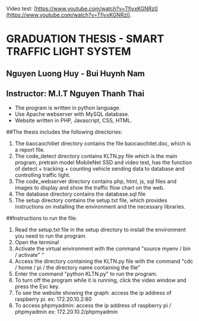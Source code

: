 Video test: [https://www.youtube.com/watch?v=TfiyxKGNRzI](https://www.youtube.com/watch?v=TfiyxKGNRzI).

		
#		GRADUATION THESIS - SMART TRAFFIC LIGHT SYSTEM
##			Nguyen Luong Huy - Bui Huynh Nam
##		       Instructor: M.I.T Nguyen Thanh Thai


- The program is written in python language.
- Use Apache webserver with MySQL database.
- Website written in PHP, Javascript, CSS, HTML.


##The thesis includes the following directories:

1. The baocaochitiet directory contains the file baocaochitet.doc, which is a report file.
2. The code_detect directory contains KLTN.py file which is the main program, pretrain model MobileNet SSD and video test, has the function of detect + tracking + counting vehicle sending data to database and controlling traffic light.
3. The code_webserver directory contains php, html, js, sql files and images to display and show the traffic flow chart on the web.
4. The database directory contains the database.sql file
5. The setup directory contains the setup.txt file, which provides instructions on installing the environment and the necessary libraries.

##Instructions to run the file:

1. Read the setup.txt file in the setup directory to install the environment you need to run the program.
2. Open the terminal
3. Activate the virtual environment with the command "source myenv / bin / activate" "
4. Access the directory containing the KLTN.py file with the command "cdc / home / pi / the directory name containing the file"
5. Enter the command "python KLTN.py" to run the program.
6. To turn off the program while it is running, click the video window and press the Esc key.
7. To see the website showing the graph: access the ip address of raspberry pi.
ex: 172.20.10.2:80
8. To access phpmyadmin: access the ip address of raspberry pi / phpmyadmin
ex: 172.20.10.2/phpmyadmin
